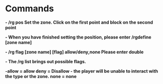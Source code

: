 # Commands

**- /rg pos
Set the zone.
Click on the first point and block on the second point**

**- When you have finished setting the position, please enter /rgdefine [zone name]**

**- /rg flag [zone name] [flag] allow/deny,none Please enter double**

**- The /rg list brings out possible flags.**

**-allow = allow
deny = Disallow - the player will be unable to interact with the type or the zone.
none = none**
